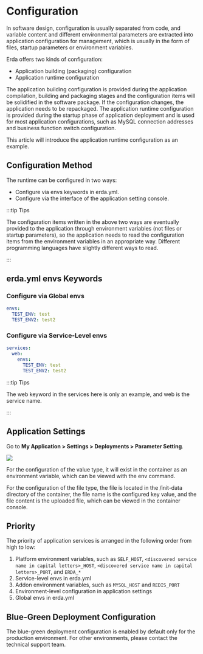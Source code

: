 # Configuration

In software design, configuration is usually separated from code, and variable content and different environmental parameters are extracted into application configuration for management, which is usually in the form of files, startup parameters or environment variables.

Erda offers two kinds of configuration:

* Application building (packaging) configuration
* Application runtime configuration

The application building configuration is provided during the application compilation, building and packaging stages and the configuration items will be solidified in the software package. If the configuration changes, the application needs to be repackaged. The application runtime configuration is provided during the startup phase of application deployment and is used for most application configurations, such as MySQL connection addresses and business function switch configuration.

This article will introduce the application runtime configuration as an example.

## Configuration Method

The runtime can be configured in two ways:

* Configure via envs keywords in erda.yml.
* Configure via the interface of the application setting console.

:::tip Tips

The configuration items written in the above two ways are eventually provided to the application through environment variables (not files or startup parameters), so the application needs to read the configuration items from the environment variables in an appropriate way. Different programming languages have slightly different ways to read.

:::

## erda.yml envs Keywords

### Configure via Global envs

```yaml
envs:
  TEST_ENV: test
  TEST_ENV2: test2
```

### Configure via Service-Level envs

```yaml
services:
  web:
    envs:
      TEST_ENV: test
      TEST_ENV2: test2
```

:::tip Tips

The web keyword in the services here is only an example, and web is the service name.

:::

## Application Settings

Go to **My Application > Settings > Deployments > Parameter Setting**.

![](http://terminus-paas.oss-cn-hangzhou.aliyuncs.com/paas-doc/2022/01/20/376d0ffa-f21f-45d3-af21-34e0eb020342.png)

For the configuration of the value type, it will exist in the container as an environment variable, which can be viewed with the env command.

For the configuration of the file type, the file is located in the /init-data directory of the container, the file name is the configured key value, and the file content is the uploaded file, which can be viewed in the container console.

## Priority

The priority of application services is arranged in the following order from high to low:

1. Platform environment variables, such as `SELF_HOST`, `<discovered service name in capital letters>_HOST`, `<discovered service name in capital letters>_PORT`, and `ERDA_*`
2. Service-level envs in erda.yml
3. Addon environment variables, such as `MYSQL_HOST` and `REDIS_PORT`
4. Environment-level configuration in application settings
5. Global envs in erda.yml

## Blue-Green Deployment Configuration

The blue-green deployment configuration is enabled by default only for the production environment. For other environments, please contact the technical support team.
